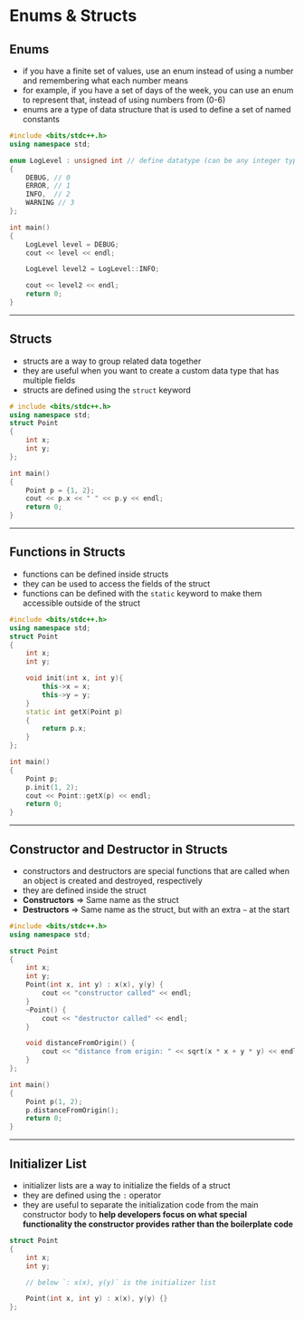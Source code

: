 # Enums & Structs

## Enums

- if you have a finite set of values, use an enum instead of using a number and remembering what each number means
- for example, if you have a set of days of the week, you can use an enum to represent that, instead of using numbers from (0-6)
- enums are a type of data structure that is used to define a set of named constants

```cpp
#include <bits/stdc++.h>
using namespace std;

enum LogLevel : unsigned int // define datatype (can be any integer type)
{
    DEBUG, // 0
    ERROR, // 1
    INFO,  // 2
    WARNING // 3
};

int main()
{
    LogLevel level = DEBUG;
    cout << level << endl;

    LogLevel level2 = LogLevel::INFO;

    cout << level2 << endl;
    return 0;
}
```

---

## Structs

- structs are a way to group related data together
- they are useful when you want to create a custom data type that has multiple fields
- structs are defined using the `struct` keyword

```cpp
# include <bits/stdc++.h>
using namespace std;
struct Point
{
    int x;
    int y;
};

int main()
{
    Point p = {1, 2};
    cout << p.x << " " << p.y << endl;
    return 0;
}
```

---

## Functions in Structs

- functions can be defined inside structs
- they can be used to access the fields of the struct
- functions can be defined with the `static` keyword to make them accessible outside of the struct

```cpp
#include <bits/stdc++.h>
using namespace std;
struct Point
{
    int x;
    int y;

    void init(int x, int y){
        this->x = x;
        this->y = y;
    }
    static int getX(Point p)
    {
        return p.x;
    }
};

int main()
{
    Point p;
    p.init(1, 2);
    cout << Point::getX(p) << endl;
    return 0;
}
```

---

## Constructor and Destructor in Structs

- constructors and destructors are special functions that are called when an object is created and destroyed, respectively
- they are defined inside the struct
- **Constructors** => Same name as the struct
- **Destructors** => Same name as the struct, but with an extra `~` at the start

```cpp
#include <bits/stdc++.h>
using namespace std;

struct Point
{
    int x;
    int y;
    Point(int x, int y) : x(x), y(y) {
        cout << "constructor called" << endl;
    }
    ~Point() {
        cout << "destructor called" << endl;
    }

    void distanceFromOrigin() {
        cout << "distance from origin: " << sqrt(x * x + y * y) << endl;
    }
};

int main()
{
    Point p(1, 2);
    p.distanceFromOrigin();
    return 0;
}
```

---

## Initializer List

- initializer lists are a way to initialize the fields of a struct
- they are defined using the `:` operator
- they are useful to separate the initialization code from the main constructor body to **help developers focus on what special functionality the constructor provides rather than the boilerplate code**

```cpp
struct Point
{
    int x;
    int y;

    // below `: x(x), y(y)` is the initializer list

    Point(int x, int y) : x(x), y(y) {}
};
```
